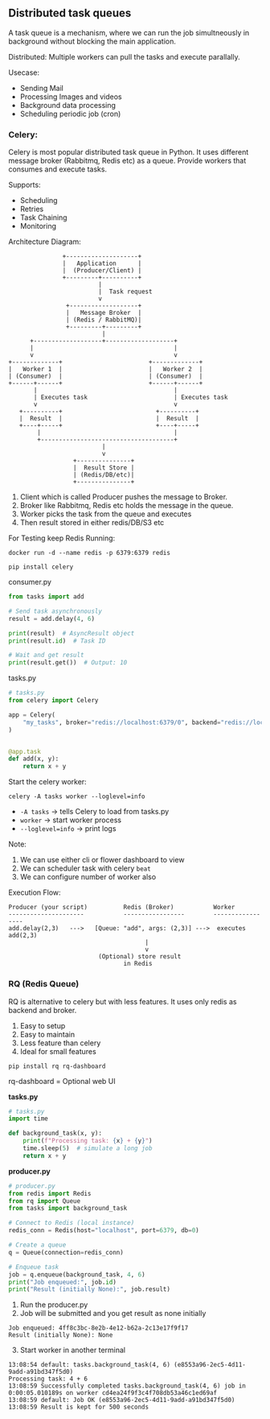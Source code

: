 ## Distributed task queues
A task queue is a mechanism, where we can run the job simultneously in background
without blocking the main application.

Distributed: Multiple workers can pull the tasks and execute parallally.

Usecase: 
- Sending Mail
- Processing Images and videos
- Background data processing
- Scheduling periodic job (cron)

### Celery:
Celery is most popular distributed task queue in Python.
It uses different message broker (Rabbitmq, Redis etc) as a queue.
Provide workers that consumes and execute tasks.

Supports:
- Scheduling
- Retries
- Task Chaining
- Monitoring

Architecture Diagram:
```
               +--------------------+
               |   Application      |
               |  (Producer/Client) |
               +---------+----------+
                         |
                         |  Task request
                         v
                +-------------------+
                |   Message Broker  |
                | (Redis / RabbitMQ)|
                +---------+---------+
                          |
      +-------------------+-------------------+
      |                                       |
      v                                       v
+-------------+                        +-------------+
|   Worker 1  |                        |   Worker 2  |
| (Consumer)  |                        | (Consumer)  |
+------+------+                        +------+------+
       |                                      |
       | Executes task                        | Executes task
       v                                      v
   +----------+                          +----------+
   |  Result  |                          |  Result  |
   +----+-----+                          +----+-----+
        |                                     |
        +-------------------------------------+
                          |
                          v
                  +---------------+
                  |  Result Store |
                  | (Redis/DB/etc)|
                  +---------------+
```
1. Client which is called Producer pushes the message to Broker.
2. Broker like Rabbitmq, Redis etc holds the message in the queue.
3. Worker picks the task from the queue and executes
4. Then result stored in either redis/DB/S3 etc

For Testing keep Redis Running:
```shell
docker run -d --name redis -p 6379:6379 redis
```

`pip install celery`

consumer.py
```python
from tasks import add

# Send task asynchronously
result = add.delay(4, 6)

print(result)  # AsyncResult object
print(result.id)  # Task ID

# Wait and get result
print(result.get())  # Output: 10
```

tasks.py
```python
# tasks.py
from celery import Celery

app = Celery(
    "my_tasks", broker="redis://localhost:6379/0", backend="redis://localhost:6379/0"
)


@app.task
def add(x, y):
    return x + y
```

Start the celery worker:
```
celery -A tasks worker --loglevel=info
```
- `-A tasks` → tells Celery to load from tasks.py
- `worker` → start worker process
- `--loglevel=info` → print logs

Note: 
1. We can use either cli or flower dashboard to view
2. We can scheduler task with celery `beat`
3. We can configure number of worker also

Execution Flow:
```
Producer (your script)          Redis (Broker)           Worker
---------------------           -----------------        -----------------
add.delay(2,3)   --->   [Queue: "add", args: (2,3)] --->  executes add(2,3)
                                      |
                                      v
                         (Optional) store result
                                in Redis
```

### RQ (Redis Queue)
RQ is alternative to celery but with less features.
It uses only redis as backend and broker.

1. Easy to setup
2. Easy to maintain
3. Less feature than celery
4. Ideal for small features

```
pip install rq rq-dashboard
```

rq-dashboard = Optional web UI

**tasks.py**
```python
# tasks.py
import time

def background_task(x, y):
    print(f"Processing task: {x} + {y}")
    time.sleep(5)  # simulate a long job
    return x + y
```

**producer.py**
```python
# producer.py
from redis import Redis
from rq import Queue
from tasks import background_task

# Connect to Redis (local instance)
redis_conn = Redis(host="localhost", port=6379, db=0)

# Create a queue
q = Queue(connection=redis_conn)

# Enqueue task
job = q.enqueue(background_task, 4, 6)
print("Job enqueued:", job.id)
print("Result (initially None):", job.result)
```

1. Run the producer.py
2. Job will be submitted and you get result as none initially
```
Job enqueued: 4ff8c3bc-8e2b-4e12-b62a-2c13e17f9f17
Result (initially None): None
```
3. Start worker in another terminal
```
13:08:54 default: tasks.background_task(4, 6) (e8553a96-2ec5-4d11-9add-a91bd347f5d0)
Processing task: 4 + 6
13:08:59 Successfully completed tasks.background_task(4, 6) job in 0:00:05.010189s on worker cd4ea24f9f3c4f708db53a46c1ed69af
13:08:59 default: Job OK (e8553a96-2ec5-4d11-9add-a91bd347f5d0)
13:08:59 Result is kept for 500 seconds
```

